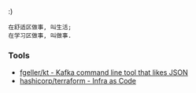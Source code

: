 
:)

```
在舒适区做事, 叫生活;
在学习区做事, 叫做事.
```

### Tools

* [fgeller/kt - Kafka command line tool that likes JSON](https://github.com/fgeller/kt)
* [hashicorp/terraform - Infra as Code](https://github.com/hashicorp/terraform)
